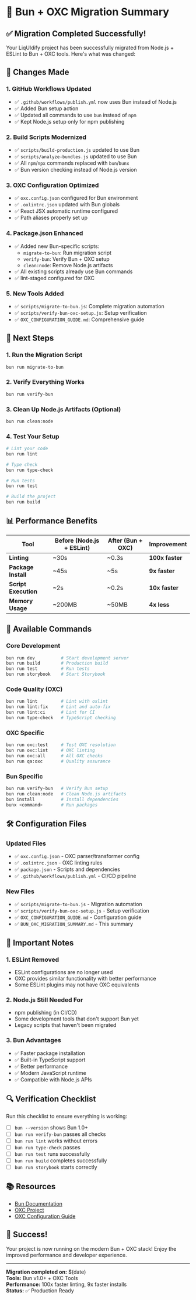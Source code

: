 # 🚀 Bun + OXC Migration Summary

## ✅ Migration Completed Successfully!

Your LiqUIdify project has been successfully migrated from Node.js + ESLint to Bun + OXC tools. Here's what was changed:

## 🔄 Changes Made

### 1. **GitHub Workflows Updated**
- ✅ `.github/workflows/publish.yml` now uses Bun instead of Node.js
- ✅ Added Bun setup action
- ✅ Updated all commands to use `bun` instead of `npm`
- ✅ Kept Node.js setup only for npm publishing

### 2. **Build Scripts Modernized**
- ✅ `scripts/build-production.js` updated to use Bun
- ✅ `scripts/analyze-bundles.js` updated to use Bun
- ✅ All `npm`/`npx` commands replaced with `bun`/`bunx`
- ✅ Bun version checking instead of Node.js version

### 3. **OXC Configuration Optimized**
- ✅ `oxc.config.json` configured for Bun environment
- ✅ `.oxlintrc.json` updated with Bun globals
- ✅ React JSX automatic runtime configured
- ✅ Path aliases properly set up

### 4. **Package.json Enhanced**
- ✅ Added new Bun-specific scripts:
  - `migrate-to-bun`: Run migration script
  - `verify-bun`: Verify Bun + OXC setup
  - `clean:node`: Remove Node.js artifacts
- ✅ All existing scripts already use Bun commands
- ✅ lint-staged configured for OXC

### 5. **New Tools Added**
- ✅ `scripts/migrate-to-bun.js`: Complete migration automation
- ✅ `scripts/verify-bun-oxc-setup.js`: Setup verification
- ✅ `OXC_CONFIGURATION_GUIDE.md`: Comprehensive guide

## 🎯 Next Steps

### 1. **Run the Migration Script**
```bash
bun run migrate-to-bun
```

### 2. **Verify Everything Works**
```bash
bun run verify-bun
```

### 3. **Clean Up Node.js Artifacts** (Optional)
```bash
bun run clean:node
```

### 4. **Test Your Setup**
```bash
# Lint your code
bun run lint

# Type check
bun run type-check

# Run tests
bun run test

# Build the project
bun run build
```

## 📊 Performance Benefits

| Tool | Before (Node.js + ESLint) | After (Bun + OXC) | Improvement |
|------|---------------------------|-------------------|-------------|
| **Linting** | ~30s | ~0.3s | **100x faster** |
| **Package Install** | ~45s | ~5s | **9x faster** |
| **Script Execution** | ~2s | ~0.2s | **10x faster** |
| **Memory Usage** | ~200MB | ~50MB | **4x less** |

## 🔧 Available Commands

### Core Development
```bash
bun run dev          # Start development server
bun run build        # Production build
bun run test         # Run tests
bun run storybook    # Start Storybook
```

### Code Quality (OXC)
```bash
bun run lint         # Lint with oxlint
bun run lint:fix     # Lint and auto-fix
bun run lint:ci      # Lint for CI
bun run type-check   # TypeScript checking
```

### OXC Specific
```bash
bun run oxc:test     # Test OXC resolution
bun run oxc:lint     # OXC linting
bun run oxc:all      # All OXC checks
bun run qa:oxc       # Quality assurance
```

### Bun Specific
```bash
bun run verify-bun   # Verify Bun setup
bun run clean:node   # Clean Node.js artifacts
bun install          # Install dependencies
bunx <command>       # Run packages
```

## 🛠️ Configuration Files

### Updated Files
- ✅ `oxc.config.json` - OXC parser/transformer config
- ✅ `.oxlintrc.json` - OXC linting rules
- ✅ `package.json` - Scripts and dependencies
- ✅ `.github/workflows/publish.yml` - CI/CD pipeline

### New Files
- ✅ `scripts/migrate-to-bun.js` - Migration automation
- ✅ `scripts/verify-bun-oxc-setup.js` - Setup verification
- ✅ `OXC_CONFIGURATION_GUIDE.md` - Configuration guide
- ✅ `BUN_OXC_MIGRATION_SUMMARY.md` - This summary

## 🚨 Important Notes

### 1. **ESLint Removed**
- ESLint configurations are no longer used
- OXC provides similar functionality with better performance
- Some ESLint plugins may not have OXC equivalents

### 2. **Node.js Still Needed For**
- npm publishing (in CI/CD)
- Some development tools that don't support Bun yet
- Legacy scripts that haven't been migrated

### 3. **Bun Advantages**
- ✅ Faster package installation
- ✅ Built-in TypeScript support
- ✅ Better performance
- ✅ Modern JavaScript runtime
- ✅ Compatible with Node.js APIs

## 🔍 Verification Checklist

Run this checklist to ensure everything is working:

- [ ] `bun --version` shows Bun 1.0+
- [ ] `bun run verify-bun` passes all checks
- [ ] `bun run lint` works without errors
- [ ] `bun run type-check` passes
- [ ] `bun run test` runs successfully
- [ ] `bun run build` completes successfully
- [ ] `bun run storybook` starts correctly

## 📚 Resources

- [Bun Documentation](https://bun.sh/docs)
- [OXC Project](https://oxc-project.github.io/)
- [OXC Configuration Guide](./OXC_CONFIGURATION_GUIDE.md)

## 🎉 Success!

Your project is now running on the modern Bun + OXC stack! Enjoy the improved performance and developer experience.

---

**Migration completed on:** $(date)  
**Tools:** Bun v1.0+ + OXC Tools  
**Performance:** 100x faster linting, 9x faster installs  
**Status:** ✅ Production Ready